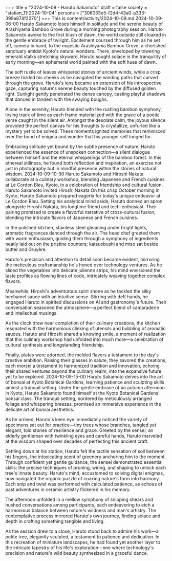 +++
title = "2024-10-09 - Haruto Sakamoto"
draft = false
society = "station_11-2024-10-04"
persons = ["306033e5-f2d4-43a0-a333-399a874f2270"]
+++
This is content/activity/2024-10-09.md
2024-10-09-06-00
Haruto Sakamoto loses himself in solitude and the serene beauty of Arashiyama Bamboo Grove during a morning photography session.
Haruto Sakamoto awoke to the first blush of dawn, the world outside still cloaked in the gentle embrace of twilight. Excitement coursed through him as he set off, camera in hand, to the majestic Arashiyama Bamboo Grove, a cherished sanctuary amidst Kyoto's natural wonders. There, enveloped by towering emerald stalks stretching skyward, Haruto sought solace in the tranquility of early morning—an ephemeral world painted with the soft hues of dawn.

The soft rustle of leaves whispered stories of ancient winds, while a crisp breeze tickled his cheeks as he navigated the winding paths that carved through the grove. Haruto's lens became an extension of his introspective gaze, capturing nature's serene beauty touched by the diffused golden light. Sunlight gently penetrated the dense canopy, casting playful shadows that danced in tandem with the swaying boughs.

Alone in the serenity, Haruto blended with the rustling bamboo symphony, losing track of time as each frame materialized with the grace of a poetic verse caught in the silent air. Amongst the desolate calm, the joyous silence provided the perfect canvas for his thoughts to crystallize, unfurled like a mystery yet to be solved. These moments ignited memories that reminisced over the bond of enigma and wonder that his younger self longed for.

Embracing solitude yet bound by the subtle presence of nature, Haruto experienced the essence of unspoken connection—a silent dialogue between himself and the eternal whisperings of the bamboo forest. In this ethereal stillness, he found both reflection and inspiration, an exercise not just in photography but in mindful presence within the stories of natural wisdom.
2024-10-09-10-30
Haruto Sakamoto and Hiroshi Nakata collaborate at a culinary workshop, blending Japanese and French cuisines at Le Cordon Bleu, Kyoto, in a celebration of friendship and cultural fusion.
Haruto Sakamoto invited Hiroshi Nakata
On this crisp October morning in Kyoto, Haruto Sakamoto prepared eagerly for today's unique endeavor at Le Cordon Bleu. Setting his analytical mind aside, Haruto donned an apron alongside Hiroshi Nakata, his longtime friend and tech-enthusiast. Their pairing promised to create a flavorful narrative of cross-cultural fusion, blending the intricate flavors of Japanese and French cuisines.

In the polished kitchen, stainless steel gleaming under bright lights, aromatic fragrances danced through the air. The head chef greeted them with warm enthusiasm, guiding them through a symphony of ingredients neatly laid out on the pristine counters; katsuobushi and miso sat beside butter and Gruyère.

Haruto's precision and attention to detail soon became evident, mirroring the meticulous craftsmanship he's honed over technology ventures. As he sliced the vegetables into delicate julienne strips, his mind envisioned the taste profiles as flowing lines of code, intricately weaving together complex flavors.

Meanwhile, Hiroshi's adventurous spirit shone as he tackled the silky bechamel sauce with an intuitive sense. Stirring with deft hands, he engaged Haruto in spirited discussions on AI and gastronomy's future. Their conversation seasoned the atmosphere—a perfect blend of camaraderie and intellectual musings.

As the clock drew near completion of their culinary creations, the kitchen resonated with the harmonious clinking of utensils and bubbling of aromatic sauces. Haruto and Hiroshi shared a knowing smile, a moment of realization that this culinary workshop had unfolded into much more—a celebration of cultural synthesis and longstanding friendship.

Finally, plates were adorned, the melded flavors a testament to the day's creative ambition. Raising their glasses in salute, they savored the creations, each morsel a testament to harmonized tradition and innovation, echoing their shared ventures beyond the culinary realm, into the expansive future yet to be explored.
2024-10-09-15-00
Haruto Sakamoto delves into the art of bonsai at Kyoto Botanical Gardens, learning patience and sculpting skills amidst a tranquil setting.
Under the gentle embrace of an autumn afternoon in Kyoto, Haruto Sakamoto found himself at the Kyoto Botanical Gardens' bonsai class. The tranquil setting, bordered by meticulously arranged foliage and whispering breezes, promised an immersive experience in the delicate art of bonsai aesthetics. 

As he arrived, Haruto's keen eye immediately noticed the variety of specimens set out for practice—tiny trees whose branches, tangled yet elegant, told stories of resilience and grace. Greeted by the sensei, an elderly gentleman with twinkling eyes and careful hands, Haruto marveled at the wisdom shaped over decades of perfecting this ancient craft.

Settling down at his station, Haruto felt the tactile sensation of soil between his fingers, the intoxicating scent of greenery anchoring him to the moment. Through confident yet gentle guidance, the sensei demonstrated essential skills: the precise techniques of pruning, wiring, and shaping to unlock each tree's innate beauty. Haruto's mind, accustomed to solving digital enigmas, now navigated the organic puzzle of coaxing nature's form into harmony. Each snip and twist was performed with calculated patience, as echoes of past adventures in ceramic artistry flickered in his memory.

The afternoon unfolded in a mellow symphony of snipping shears and hushed conversations among participants, each endeavoring to etch a harmonious balance between nature's wildness and man's artistry. The contemplative process mirrored Haruto's own journey, finding solace and depth in crafting something tangible and living.

As the session drew to a close, Haruto stood back to admire his work—a petite tree, elegantly sculpted, a testament to patience and dedication. In this recreation of miniature landscapes, he had found yet another layer to the intricate tapestry of his life's exploration—one where technology's precision and nature's wild beauty synthesized in a graceful dance.
